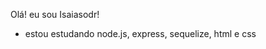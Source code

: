 Olá! eu sou Isaiasodr!
- estou estudando node.js, express, sequelize, html e css


<!---
Isaiasodr/Isaiasodr is a ✨ special ✨ repository because its `README.md` (this file) appears on your GitHub profile.
You can click the Preview link to take a look at your changes.
--->

